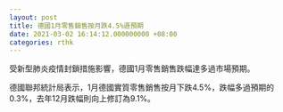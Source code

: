 ```yaml
---
layout: post
title: 德國1月零售銷售按月跌4.5%遜預期
date: 2021-03-02 16:14:12.000000000 +08:00
categories: rthk
---
```


受新型肺炎疫情封鎖措施影響，德國1月零售銷售跌幅達多過市場預期。

德國聯邦統計局表示，1月德國實質零售銷售按月下跌4.5%，跌幅多過預期的0.3%，去年12月跌幅則向上修訂為9.1%。
